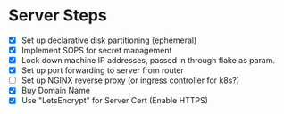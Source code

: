 # Server Steps

- [x] Set up declarative disk partitioning (ephemeral)
- [x] Implement SOPS for secret management
- [x] Lock down machine IP addresses, passed in through flake as param.
- [x] Set up port forwarding to server from router
- [ ] Set up NGINX reverse proxy (or ingress controller for k8s?)
- [x] Buy Domain Name
- [x] Use "LetsEncrypt" for Server Cert (Enable HTTPS) 
